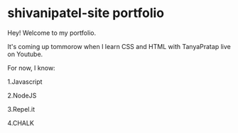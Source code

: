 # shivanipatel-site portfolio

Hey! Welcome to my portfolio.

It's coming up tommorow when I learn CSS and HTML with TanyaPratap live on Youtube.

For now, I know:

1.Javascript

2.NodeJS

3.Repel.it

4.CHALK

